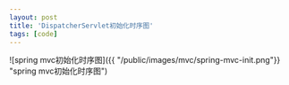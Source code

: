 ```yaml
---
layout: post
title: 'DispatcherServlet初始化时序图'
tags: [code]
---
```

![spring mvc初始化时序图]({{ "/public/images/mvc/spring-mvc-init.png"}} "spring mvc初始化时序图")



